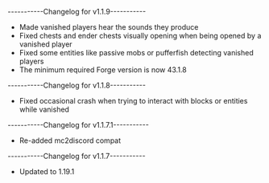 -----------Changelog for v1.1.9-----------

- Made vanished players hear the sounds they produce
- Fixed chests and ender chests visually opening when being opened by a vanished player
- Fixed some entities like passive mobs or pufferfish detecting vanished players
- The minimum required Forge version is now 43.1.8

-----------Changelog for v1.1.8-----------

- Fixed occasional crash when trying to interact with blocks or entities while vanished

-----------Changelog for v1.1.7.1-----------

- Re-added mc2discord compat

-----------Changelog for v1.1.7-----------

- Updated to 1.19.1